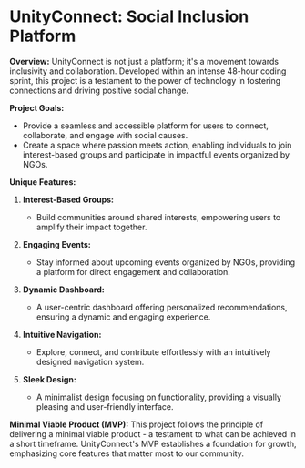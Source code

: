 # UnityConnect: Social Inclusion Platform

**Overview:**
UnityConnect is not just a platform; it's a movement towards inclusivity and collaboration. Developed within an intense 48-hour coding sprint, this project is a testament to the power of technology in fostering connections and driving positive social change.

**Project Goals:**
- Provide a seamless and accessible platform for users to connect, collaborate, and engage with social causes.
- Create a space where passion meets action, enabling individuals to join interest-based groups and participate in impactful events organized by NGOs.

**Unique Features:**

1. **Interest-Based Groups:**
   - Build communities around shared interests, empowering users to amplify their impact together.

2. **Engaging Events:**
   - Stay informed about upcoming events organized by NGOs, providing a platform for direct engagement and collaboration.

3. **Dynamic Dashboard:**
   - A user-centric dashboard offering personalized recommendations, ensuring a dynamic and engaging experience.

4. **Intuitive Navigation:**
   - Explore, connect, and contribute effortlessly with an intuitively designed navigation system.

5. **Sleek Design:**
   - A minimalist design focusing on functionality, providing a visually pleasing and user-friendly interface.

**Minimal Viable Product (MVP):**
This project follows the principle of delivering a minimal viable product - a testament to what can be achieved in a short timeframe. UnityConnect's MVP establishes a foundation for growth, emphasizing core features that matter most to our community.
